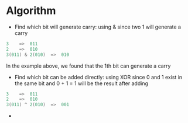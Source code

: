 # Algorithm
- Find which bit will generate carry: using & since two 1 will generate a carry
``` Java
3    =>  011 
2    =>  010 
3(011) & 2(010)  =>  010
```
In the example above, we found that the 1th  bit can generate a carry
- Find which bit can be added directly: using XOR since 0 and 1 exist in the same bit and 0 + 1 = 1  will be the result after adding
``` Java
3    =>  011 
2    =>  010 
3(011) ^ 2(010)  =>  001
```
- 
